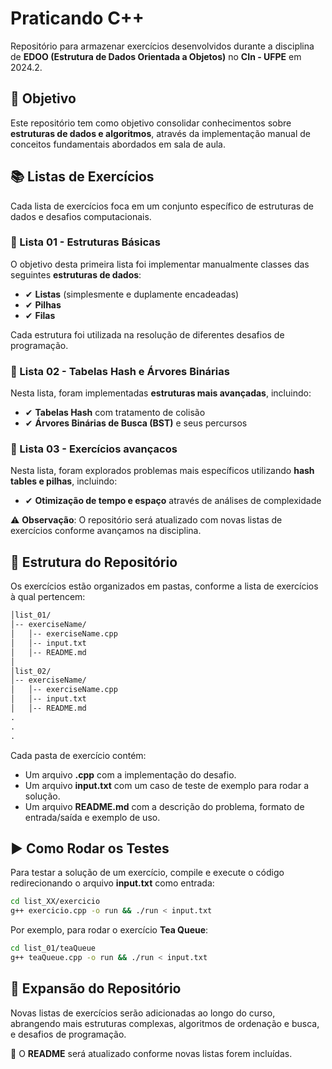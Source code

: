 # Praticando C++

Repositório para armazenar exercícios desenvolvidos durante a disciplina de **EDOO (Estrutura de Dados Orientada a Objetos)** no **CIn - UFPE** em 2024.2.

## 🎯 Objetivo

Este repositório tem como objetivo consolidar conhecimentos sobre **estruturas de dados e algoritmos**, através da implementação manual de conceitos fundamentais abordados em sala de aula.

## 📚 Listas de Exercícios

Cada lista de exercícios foca em um conjunto específico de estruturas de dados e desafios computacionais.

### 🔹 Lista 01 - Estruturas Básicas

O objetivo desta primeira lista foi implementar manualmente classes das seguintes **estruturas de dados**:

- ✔ **Listas** (simplesmente e duplamente encadeadas)
- ✔ **Pilhas**
- ✔ **Filas**

Cada estrutura foi utilizada na resolução de diferentes desafios de programação.

### 🔹 Lista 02 - Tabelas Hash e Árvores Binárias

Nesta lista, foram implementadas **estruturas mais avançadas**, incluindo:

- ✔ **Tabelas Hash** com tratamento de colisão
- ✔ **Árvores Binárias de Busca (BST)** e seus percursos

### 🔹 Lista 03 - Exercícios avançacos

Nesta lista, foram explorados problemas mais específicos utilizando **hash tables e pilhas**, incluindo:

- ✔ **Otimização de tempo e espaço** através de análises de complexidade

⚠ **Observação**: O repositório será atualizado com novas listas de exercícios conforme avançamos na disciplina.

## 📂 Estrutura do Repositório

Os exercícios estão organizados em pastas, conforme a lista de exercícios à qual pertencem:

```txt
│list_01/
│-- exerciseName/
│   │-- exerciseName.cpp
│   │-- input.txt
│   │-- README.md
│
│list_02/
│-- exerciseName/
│   │-- exerciseName.cpp
│   │-- input.txt
│   │-- README.md
.
.
.
```

Cada pasta de exercício contém:

- Um arquivo **.cpp** com a implementação do desafio.
- Um arquivo **input.txt** com um caso de teste de exemplo para rodar a solução.
- Um arquivo **README.md** com a descrição do problema, formato de entrada/saída e exemplo de uso.

## ▶ Como Rodar os Testes

Para testar a solução de um exercício, compile e execute o código redirecionando o arquivo **input.txt** como entrada:

```bash
cd list_XX/exercicio
g++ exercicio.cpp -o run && ./run < input.txt
```

Por exemplo, para rodar o exercício **Tea Queue**:

```bash
cd list_01/teaQueue
g++ teaQueue.cpp -o run && ./run < input.txt
```

## 🚀 Expansão do Repositório

Novas listas de exercícios serão adicionadas ao longo do curso, abrangendo mais estruturas complexas, algoritmos de ordenação e busca, e desafios de programação.

🔄 O **README** será atualizado conforme novas listas forem incluídas.
